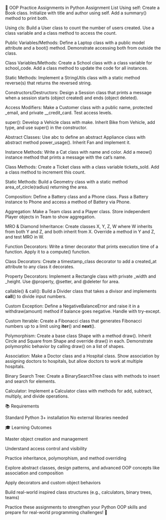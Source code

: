 🧠 OOP Practice Assignments in Python
Assignment List
Using self:
Create a Book class. Initialize with title and author using self. Add a summary() method to print both.

Using cls:
Build a User class to count the number of users created. Use a class variable and a class method to access the count.

Public Variables/Methods:
Define a Laptop class with a public model attribute and a boot() method. Demonstrate accessing both from outside the class.

Class Variables/Methods:
Create a School class with a class variable for school_code. Add a class method to update the code for all instances.

Static Methods:
Implement a StringUtils class with a static method reverse(s) that returns the reversed string.

Constructors/Destructors:
Design a Session class that prints a message when a session starts (object created) and ends (object deleted).

Access Modifiers:
Make a Customer class with a public name, protected _email, and private __credit_card. Test access levels.

super():
Develop a Vehicle class with make. Inherit Bike from Vehicle, add type, and use super() in the constructor.

Abstract Classes:
Use abc to define an abstract Appliance class with abstract method power_usage(). Inherit Fan and implement it.

Instance Methods:
Write a Cat class with name and color. Add a meow() instance method that prints a message with the cat’s name.

Class Methods:
Create a Ticket class with a class variable tickets_sold. Add a class method to increment this count.

Static Methods:
Build a Geometry class with a static method area_of_circle(radius) returning the area.

Composition:
Define a Battery class and a Phone class. Pass a Battery instance to Phone and access a method of Battery via Phone.

Aggregation:
Make a Team class and a Player class. Store independent Player objects in Team to show aggregation.

MRO & Diamond Inheritance:
Create classes X, Y, Z, W where W inherits from both Y and Z, and both inherit from X. Override a method in Y and Z, and test MRO in W.

Function Decorators:
Write a timer decorator that prints execution time of a function. Apply it to a compute() function.

Class Decorators:
Create a timestamp_class decorator to add a created_at attribute to any class it decorates.

Property Decorators:
Implement a Rectangle class with private _width and _height. Use @property, @setter, and @deleter for area.

callable() & call():
Build a Divider class that takes a divisor and implements __call__() to divide input numbers.

Custom Exception:
Define a NegativeBalanceError and raise it in a withdraw(amount) method if balance goes negative. Handle with try-except.

Custom Iterable:
Create a Fibonacci class that generates Fibonacci numbers up to a limit using __iter__() and __next__().

Polymorphism:
Create a base class Shape with a method draw(). Inherit Circle and Square from Shape and override draw() in each. Demonstrate polymorphic behavior by calling draw() on a list of shapes.

Association:
Make a Doctor class and a Hospital class. Show association by assigning doctors to hospitals, but allow doctors to work at multiple hospitals.

Binary Search Tree:
Create a BinarySearchTree class with methods to insert and search for elements.

Calculator:
Implement a Calculator class with methods for add, subtract, multiply, and divide operations.

📚 Requirements

Standard Python 3+ installation
No external libraries needed

🎓 Learning Outcomes

Master object creation and management

Understand access control and visibility

Practice inheritance, polymorphism, and method overriding

Explore abstract classes, design patterns, and advanced OOP concepts like association and composition

Apply decorators and custom object behaviors

Build real-world inspired class structures (e.g., calculators, binary trees, teams)

Practice these assignments to strengthen your Python OOP skills and prepare for real-world programming challenges! 🚀
